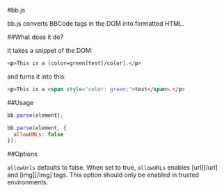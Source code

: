 #bb.js

bb.js converts BBCode tags in the DOM into formatted HTML.

##What does it do?

It takes a snippet of the DOM:

```html
<p>This is a [color=green]test[/color].</p>
```

and turns it into this:

```html
<p>This is a <span style="color: green;">test</span>.</p>
```

##Usage

```js
bb.parse(element);
```

```js
bb.parse(element, {
  allowURLs: false
});
```

##Options

`allowUrls` defaults to false. When set to true, `allowURLs` enables [url][/url] and [img][/img] tags. This option should only be enabled in trusted environments.
